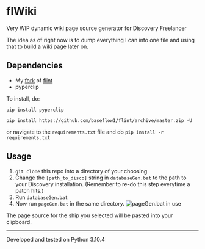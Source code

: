 # flWiki
Very WIP dynamic wiki page source generator for Discovery Freelancer 

The idea as of right now is to dump everything I can into one file and using that to build a wiki page later on.

## Dependencies
- My [fork](https://github.com/BASEFlow1/flint) of [flint](https://github.com/biqqles/flint)
- pyperclip

To install, do:

`pip install pyperclip`

`pip install https://github.com/baseflow1/flint/archive/master.zip -U`

or navigate to the `requirements.txt` file and do `pip install -r requirements.txt`

## Usage
1. `git clone` this repo into a directory of your choosing
2. Change the `[path_to_disco]` string in `databaseGen.bat` to the path to your Discovery installation. (Remember to re-do this step everytime a patch hits.)
3. Run `databaseGen.bat`
4. Now run `pageGen.bat` in the same directory.
![pageGen.bat in use](/repository/images/pageGen.png?raw=true "pageGen.bat in use")

The page source for the ship you selected will be pasted into your clipboard.

---
Developed and tested on Python 3.10.4
